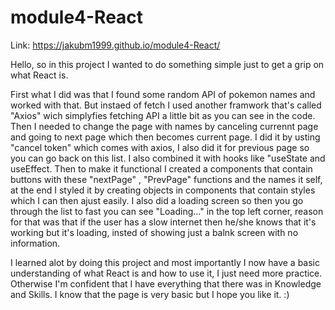 # module4-React
Link: https://jakubm1999.github.io/module4-React/
<p>Hello, so in this project I wanted to do something simple just to get a grip on what React is. </p>

<p>First what I did was that I found some random API of pokemon names and worked with that. But instaed of fetch I used another framwork that's called "Axios" wich simplyfies fetching API a little bit as you can see in the code. Then I needed to change the page with names by canceling currennt page and going to next page which then becomes current page. I did it by usting "cancel token" which comes with axios, I also did it for previous page so you can go back on this list. I also combined it with hooks like "useState and useEffect. Then to make it functional I created a components that contain buttons with these "nextPage" , "PrevPage" functions and the names it self, at the end I styled it by creating objects in components that contain styles which I can then ajust easily. I also did a loading screen so then you go through the list to fast you can see "Loading..." in the top left corner, reason for that was that if the user has a slow internet then he/she knows that it's working but it's loading, insted of showing just a balnk screen with no information.</p>

<p>I learned alot by doing this project and most importantly I now have a basic understanding of what React is and how to use it, I just need more practice. Otherwise I'm confident that I have everything that there was in Knowledge and Skills. I know that the page is very basic but I hope you like it. :)</p>
